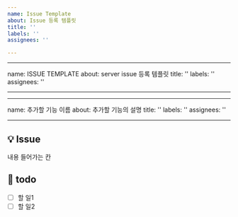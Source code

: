 ```yaml
---
name: Issue Template
about: Issue 등록 템플릿
title: ''
labels: ''
assignees: ''

---
```


---
name: ISSUE TEMPLATE
about: server issue 등록 템플릿
title: ''
labels: ''
assignees: ''

---

---
name: 추가할 기능 이름
about: 추가할 기능의 설명
title: ''
labels: ''
assignees: ''

---

## 💡 Issue
내용 들어가는 칸

## 📝 todo
- [ ] 할 일1
- [ ] 할 일2
